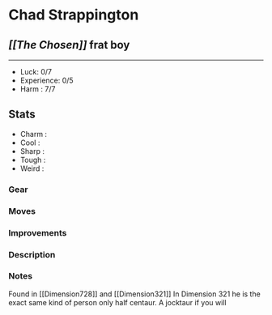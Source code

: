 # Chad Strappington
## *[[The Chosen]]* frat boy
---
 - Luck: 0/7
 - Experience: 0/5
 - Harm : 7/7

## Stats
- Charm : 
- Cool :
- Sharp :
- Tough :
- Weird :
 
### Gear

### Moves

### Improvements

### Description

### Notes
Found in [[Dimension728]] and [[Dimension321]]
In Dimension 321 he is the exact same kind of person only half centaur. A jocktaur if you will